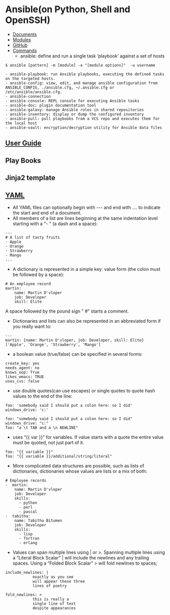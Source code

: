 # Ansible(on Python, Shell and OpenSSH)
- [Documents](https://docs.ansible.com/ansible/latest/index.html)
- [Modules](https://docs.ansible.com/ansible/latest/modules/modules_by_category.html)
- [GitHub](https://github.com/ansible/ansible)
- [Commands](https://docs.ansible.com/ansible/latest/user_guide/command_line_tools.html)
    - ansible: define and run a single task ‘playbook’ against a set of hosts
```
$ ansible [pattern] -m [module] -a "[module options]"  -u username
```
    - ansible-playbook: run Ansible playbooks, executing the defined tasks on the targeted hosts.
    - ansible-config: view, edit, and manage ansible configuration from ANSIBLE_CONFIG, ./ansible.cfg, ~/.ansible.cfg or /etc/ansible/ansible.cfg.
    - ansible-connection
    - ansible-console: REPL console for executing Ansible tasks
    - ansible-doc: plugin documentation tool
    - ansible-galaxy: manage Ansible roles in shared repositories
    - ansible-inventory: display or dump the configured inventory
    - ansible-pull: pull playbooks from a VCS repo and executes them for the local host
    - ansible-vault: encryption/decryption utility for Ansible data files

## [User Guide](https://docs.ansible.com/ansible/latest/user_guide/index.html)

## Play Books

## Jinja2 template

## [YAML](https://docs.ansible.com/ansible/latest/reference_appendices/YAMLSyntax.html)
- All YAML files can optionally begin with --- and end with .... to indicate the start and end of a document.
- All members of a list are lines beginning at the same indentation level starting with a "- " (a dash and a space):
```
---
# A list of tasty fruits
- Apple
- Orange
- Strawberry
- Mango
...
```
- A dictionary is represented in a simple key: value form (the colon must be followed by a space):
```
# An employee record
martin:
    name: Martin D'vloper
    job: Developer
    skill: Elite
```
A space followed by the pound sign " #" starts a comment.
- Dictionaries and lists can also be represented in an abbreviated form if you really want to:
```
---
martin: {name: Martin D'vloper, job: Developer, skill: Elite}
['Apple', 'Orange', 'Strawberry', 'Mango']
```
- a boolean value (true/false) can be specified in several forms:
```
create_key: yes
needs_agent: no
knows_oop: True
likes_emacs: TRUE
uses_cvs: false
```
- use double quotes(can use escapes) or single quotes to quote hash values to the end of the line:
```
foo: 'somebody said I should put a colon here: so I did'
windows_drive: 'c:'

foo: "somebody said I should put a colon here: so I did"
windows_drive: "c:"
foo: "a \t TAB and a \n NEWLINE"
```
- uses “{{ var }}” for variables. If value starts with a quote the entire value must be quoted, not just part of it.
```
foo: "{{ variable }}"
foo: "{{ variable }}/additional/string/literal"
```
- More complicated data structures are possible, such as lists of dictionaries, dictionaries whose values are lists or a mix of both:
```
# Employee records
-  martin:
    name: Martin D'vloper
    job: Developer
    skills:
      - python
      - perl
      - pascal
-  tabitha:
    name: Tabitha Bitumen
    job: Developer
    skills:
      - lisp
      - fortran
      - erlang
```
- Values can span multiple lines using | or >. Spanning multiple lines using a “Literal Block Scalar” | will include the newlines and any trailing spaces. Using a “Folded Block Scalar” > will fold newlines to spaces; 
```
include_newlines: |
            exactly as you see
            will appear these three
            lines of poetry

fold_newlines: >
            this is really a
            single line of text
            despite appearances
```


